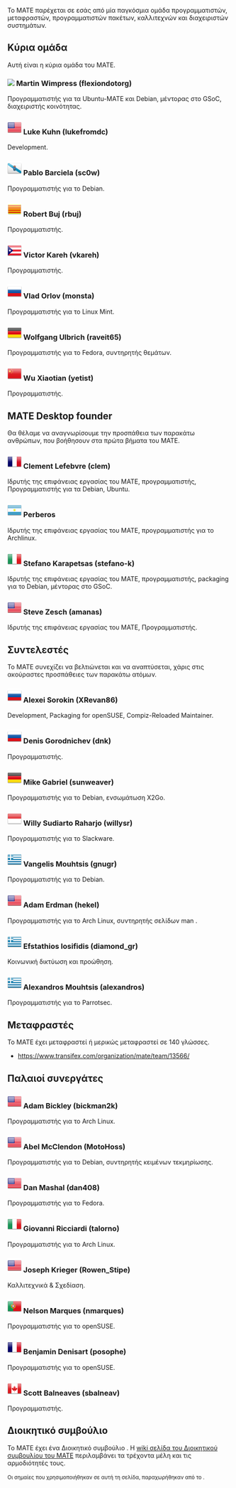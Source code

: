 <!--
.. link:
.. description:
.. tags:
.. date: 2011-12-05 07:25:21
.. title: Ομάδα
.. slug: team
-->

Το MATE παρέχεται σε εσάς από μία παγκόσμια ομάδα προγραμματιστών, μεταφραστών,
προγραμματιστών πακέτων, καλλιτεχνών και διαχειριστών συστημάτων.

## Κύρια ομάδα

Αυτή είναι η κύρια ομάδα του MATE.

### ![](/assets/img/flags/32/United%20Kingdom\(Great%20Britain\).png) Martin Wimpress (flexiondotorg)

Προγραμματιστής για τα Ubuntu-MATE και Debian, μέντορας στο GSoC, διαχειριστής κοινότητας.

### ![](/assets/img/flags/32/USA.png) Luke Kuhn (lukefromdc)

Development.

### ![](/assets/img/flags/32/Galicia.png) Pablo Barciela (sc0w)

Προγραμματιστής για το Debian.

### ![](/assets/img/flags/32/Catalonia.png) Robert Buj (rbuj)

Προγραμματιστής.

### ![](/assets/img/flags/32/Puerto%20Rico.png) Victor Kareh (vkareh)

Προγραμματιστής.

### ![](/assets/img/flags/32/Russian%20Federation.png) Vlad Orlov (monsta)

Προγραμματιστής για το Linux Mint.

### ![](/assets/img/flags/32/Germany.png) Wolfgang Ulbrich (raveit65)

Προγραμματιστής για το Fedora, συντηρητής θεμάτων.

### ![](/assets/img/flags/32/China.png) Wu Xiaotian (yetist)

Προγραμματιστής.



## MATE Desktop founder

Θα θέλαμε να αναγνωρίσουμε την προσπάθεια των παρακάτω ανθρώπων, 
που βοήθησουν στα πρώτα βήματα του MATE.

### ![](/assets/img/flags/32/France.png) Clement Lefebvre (clem)

Ιδρυτής της επιφάνειας εργασίας του MATE, προγραμματιστής, Προγραμματιστής για τα Debian, Ubuntu.

### ![](/assets/img/flags/32/Argentina.png) Perberos

Ιδρυτής της επιφάνειας εργασίας του MATE, προγραμματιστής για το Archlinux.

### ![](/assets/img/flags/32/Italy.png) Stefano Karapetsas (stefano-k)

Ιδρυτής της επιφάνειας εργασίας του MATE, προγραμματιστής, packaging για το Debian, μέντορας στο GSoC.

### ![](/assets/img/flags/32/USA.png) Steve Zesch (amanas)

Ιδρυτής της επιφάνειας εργασίας του MATE, Προγραμματιστής.



## Συντελεστές

Το MATE συνεχίζει να βελτιώνεται και να αναπτύσεται, χάρις στις ακούραστες προσπάθειες
των παρακάτω ατόμων.

### ![](/assets/img/flags/32/Russian%20Federation.png) Alexei Sorokin (XRevan86)

Development, Packaging for openSUSE, Compiz-Reloaded Maintainer.

### ![](/assets/img/flags/32/Russian%20Federation.png) Denis Gorodnichev (dnk)

Προγραμματιστής.

### ![](/assets/img/flags/32/Germany.png) Mike Gabriel (sunweaver)

Προγραμματιστής για το Debian, ενσωμάτωση X2Go.

### ![](/assets/img/flags/32/Indonesia.png) Willy Sudiarto Raharjo (willysr)

Προγραμματιστής για το Slackware.

### ![](/assets/img/flags/32/Greece.png) Vangelis Mouhtsis (gnugr)

Προγραμματιστής για το Debian.

### ![](/assets/img/flags/32/USA.png) Adam Erdman (hekel)

Προγραμματιστής για το Arch Linux, συντηρητής σελίδων man .

### ![](/assets/img/flags/32/Greece.png) Efstathios Iosifidis (diamond_gr)

Κοινωνική δικτύωση και προώθηση.

### ![](/assets/img/flags/32/Greece.png) Alexandros Mouhtsis (alexandros)

Προγραμματιστής για το Parrotsec.



## Μεταφραστές

Το MATE έχει μεταφραστεί ή μερικώς μεταφραστεί σε 140 γλώσσες.

  * <https://www.transifex.com/organization/mate/team/13566/>



## Παλαιοί συνεργάτες

### ![](/assets/img/flags/32/USA.png) Adam Bickley (bickman2k)

Προγραμματιστής για το Arch Linux.

### ![](/assets/img/flags/32/USA.png) Abel McClendon (MotoHoss)

Προγραμματιστής για το Debian, συντηρητής κειμένων τεκμηρίωσης.

### ![](/assets/img/flags/32/USA.png) Dan Mashal (dan408)

Προγραμματιστής για το Fedora.

### ![](/assets/img/flags/32/Italy.png) Giovanni Ricciardi (talorno)

Προγραμματιστής για το Arch Linux.

### ![](/assets/img/flags/32/USA.png) Joseph Krieger (Rowen_Stipe)

Καλλιτεχνικά & Σχεδίαση.

### ![](/assets/img/flags/32/Portugal.png) Nelson Marques (nmarques)

Προγραμματιστής για το openSUSE.

### ![](/assets/img/flags/32/France.png) Benjamin Denisart (posophe)

Προγραμματιστής για το openSUSE.

### ![](/assets/img/flags/32/Canada.png) Scott Balneaves (sbalneav)

Προγραμματιστής.



## Διοικητικό συμβούλιο

Το MATE έχει ένα Διοικητικό συμβούλιο . 
Η [wiki σελίδα του Διοικητικού συμβουλίου του MATE](http://wiki.mate-desktop.com/board)
περιλαμβάνει τα τρέχοντα μέλη και τις αρμοδιότητές τους.

<small>
Οι σημαίες που χρησιμοποιήθηκαν σε αυτή τη σελίδα, παραχωρήθηκαν από το <http://www.icondrawer.com>.
</small>

